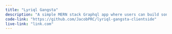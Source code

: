 ```yaml
---
title: "Lyriql Gangsta"
description: "A simple MERN stack Graphql app where users can build songs and lyrics"
code-link: "https://github.com/JacobPRC/lyriql-gangsta-clientside"
live-link: "link.com"
---
```

